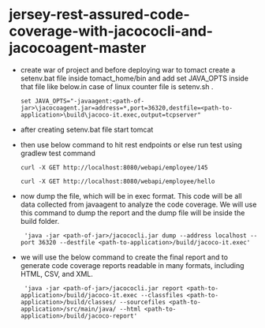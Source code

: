 # jersey-rest-assured-code-coverage-with-jacococli-and-jacocoagent-master
* create war of project and before deploying war to tomact create a setenv.bat file inside tomact_home/bin and add set JAVA_OPTS inside that file like below.in case of linux counter file is setenv.sh .
  
  `set JAVA_OPTS="-javaagent:<path-of-jar>\jacocoagent.jar=address=*,port=36320,destfile=<path-to-application>\build\jacoco-it.exec,output=tcpserver"`
  
* after creating setenv.bat file start tomcat

* then use below command to hit rest endpoints or else run test using gradlew test command
  
    `curl -X GET http://localhost:8080/webapi/employee/145`
    
    `curl -X GET http://localhost:8080/webapi/employee/hello`

* now dump the file, which will be in exec format. This code will be all data collected from javaagent to analyze the code coverage. We will use this command to dump the report and the dump file will be inside the build folder.
       
       'java -jar <path-of-jar>/jacococli.jar dump --address localhost --port 36320 --destfile <path-to-application>/build/jacoco-it.exec'
* we will use the below command to create the final report and to generate code coverage reports readable in many formats, including HTML, CSV, and XML.
       
       'java -jar <path-of-jar>/jacococli.jar report <path-to-application>/build/jacoco-it.exec --classfiles <path-to-application>/build/classes/ --sourcefiles <path-to-application>/src/main/java/ --html <path-to-application>/build/jacoco-report'
